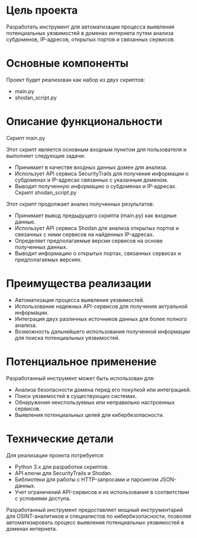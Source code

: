 # Цель проекта

Разработать инструмент для автоматизации процесса выявления потенциальных уязвимостей в доменах интернета путем анализа субдоменов, IP-адресов, открытых портов и связанных сервисов.

# Основные компоненты

Проект будет реализован как набор из двух скриптов:

- main.py
- shodan_script.py

# Описание функциональности

Скрипт main.py

Этот скрипт является основным входным пунктом для пользователя и выполняет следующие задачи:

- Принимает в качестве входных данных домен для анализа.
- Использует API сервиса SecurityTrails для получения информации о субдоменах и IP-адресах связанных с указанным доменом.
- Выводит полученную информацию о субдоменах и IP-адресах.
Скрипт shodan_script.py

Этот скрипт продолжает анализ полученных результатов:

- Принимает вывод предыдущего скрипта (main.py) как входные данные.
- Использует API сервиса Shodan для анализа открытых портов и связанных с ними сервисов на найденных IP-адресах.
- Определяет предполагаемые версии сервисов на основе полученных данных.
- Выводит информацию о открытых портах, связанных сервисах и предполагаемых версиях.


# Преимущества реализации

- Автоматизация процесса выявления уязвимостей.
- Использование надежных API-сервисов для получения актуальной информации.
- Интеграция двух различных источников данных для более полного анализа.
- Возможность дальнейшего использования полученной информации для поиска потенциальных уязвимостей.


# Потенциальное применение

Разработанный инструмент может быть использован для:

- Анализа безопасности домена перед его покупкой или интеграцией.
- Поиск уязвимостей в существующих системах.
- Обнаружения неиспользуемых или неправильно настроенных сервисов.
- Выявления потенциальных целей для кибербезопасности.

# Технические детали
Для реализации проекта потребуется:

- Python 3.x для разработки скриптов.
- API ключи для SecurityTrails и Shodan.
- Библиотеки для работы с HTTP-запросами и парсингом JSON-данных.
- Учет ограничений API-сервисов и их использования в соответствии с условиями доступа.

Разработанный инструмент предоставляет мощный инструментарий для OSINT-аналитиков и специалистов по кибербезопасности, позволяя автоматизировать процесс выявления потенциальных уязвимостей в доменах интернета.
